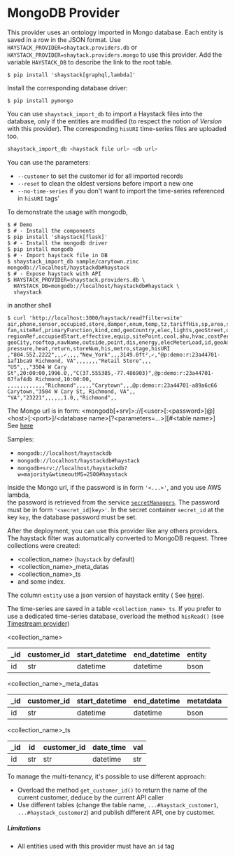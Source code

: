 # MongoDB Provider

This provider uses an ontology imported in Mongo database. Each entity is saved in a row in the JSON format.
Use `HAYSTACK_PROVIDER=shaytack.providers.db` or `HAYSTACK_PROVIDER=shaytack.providers.mongo`
to use this provider. Add the variable `HAYSTACK_DB` to describe the link to the root table.

```console
$ pip install 'shaystack[graphql,lambda]'
```

Install the corresponding database driver:

```console
$ pip install pymongo
```

You can use `shaystack_import_db` to import a Haystack files into the database, only if the entities are modified
(to respect the notion of _Version_ with this provider). The corresponding `hisURI` time-series files are uploaded too.

```bash
shaystack_import_db <haystack file url> <db url>
```

You can use the parameters:

* `--customer` to set the customer id for all imported records
* `--reset` to clean the oldest versions before import a new one
* `--no-time-series` if you don't want to import the time-series referenced in `hisURI` tags'

To demonstrate the usage with mongodb,

```console
$ # Demo
$ # - Install the components
$ pip install 'shaystack[flask]'
$ # - Install the mongodb driver
$ pip install mongodb
$ # - Import haystack file in DB
$ shaystack_import_db sample/carytown.zinc mongodb://localhost/haystackdb#haystack
$ # - Expose haystack with API
$ HAYSTACK_PROVIDER=shaystack.providers.db \
  HAYSTACK_DB=mongodb://localhost/haystackdb#haystack \
  shaystack
```

in another shell

```console
$ curl 'http://localhost:3000/haystack/read?filter=site'
air,phone,sensor,occupied,store,damper,enum,temp,tz,tariffHis,sp,area,site,weatherRef,elecCost,hisMode,kwSite,summary,
fan,siteRef,primaryFunction,kind,cmd,geoCountry,elec,lights,geoStreet,occupiedEnd,yearBuilt,siteMeter,geoCoord,
regionRef,occupiedStart,effective,equip,sitePoint,cool,ahu,hvac,costPerHour,unit,lightsGroup,discharge,zone,power,
geoCity,rooftop,navName,outside,point,dis,energy,elecMeterLoad,id,geoAddr,cur,geoState,geoPostalCode,equipRef,meter,
pressure,heat,return,storeNum,his,metro,stage,hisURI
,"804.552.2222",,,✓,,,,"New_York",,,3149.0ft²,✓,"@p:demo:r:23a44701-1af1bca9 Richmond, VA",,,,,,,"Retail Store",,,
"US",,,"3504 W Cary St",20:00:00,1996.0,,"C(37.555385,-77.486903)",@p:demo:r:23a44701-67faf4db Richmond,10:00:00,
,,,,,,,,,,,,"Richmond",,,,,"Carytown",,,@p:demo:r:23a44701-a89a6c66 Carytown,"3504 W Cary St, Richmond, VA",,
"VA","23221",,,,,,1.0,,"Richmond",,
```

The Mongo url is in form: \<mongodb\[+srv]\>://\[\<user\>\[:\<password\>]@]\<host\>\[:\<port\>]/\<database
name\>\[?\<parameters=...>]\[#\<table name\>]
See [here](https://docs.mongodb.com/manual/reference/connection-string/)

Samples:

- `mongodb://localhost/haystackdb`
- `mongodb://localhost/haystackdb#haystack`
- `mongodb+srv://localhost/haystackdb?w=majority&wtimeoutMS=2500#haystack`

Inside the Mongo url, if the password is in form `'<...>'`, and you use AWS lambda,  
the password is retrieved from the service [`secretManagers`](https://aws.amazon.com/secrets-manager/). The password
must be in form `'<secret_id|key>'`. In the secret container `secret_id` at the key `key`, the database password must be
set.

After the deployment, you can use this provider like any others providers. The haystack filter was automatically
converted to MongoDB request. Three collections were created:

- <collection_name> (`haystack` by default)
- <collection_name>_meta_datas
- <collection_name>_ts
- and some index.

The column `entity` use a json version of haystack entity (
See [here](https://project-haystack.org/doc/docHaystack/Json)).

The time-series are saved in a table `<collection_name>_ts`. If you prefer to use a dedicated time-series database,
overload the method `hisRead()` (see [Timestream provider](timestream_provider.md))

<collection_name>

| _id  | customer_id | start_datetime | end_datetime | entity |
| ---- | ----------- | -------------- | ------------ | ------ |
| id   | str         | datetime       | datetime     | bson   |

<collection_name>_meta_datas

| _id | customer_id | start_datetime | end_datetime | metatdata | cols |
| --- | ----------- | -------------- | ------------ | --------- | ---- |
| id  | str         | datetime       | datetime     | bson      | bson |

<collection_name>_ts

| _id | id  | customer_id | date_time | val | 
| --- | --- | ----------- | --------- | --- | 
| id  | str | str         | datetime  | str | 

To manage the multi-tenancy, it's possible to use different approach:

- Overload the method `get_customer_id()` to return the name of the current customer, deduce by the current API caller
- Use different tables (change the table name, `...#haystack_customer1`, `...#haystack_customer2`)
  and publish different API, one by customer.

##### Limitations

- All entities used with this provider must have an `id` tag

